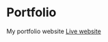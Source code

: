 # Portfolio
My portfolio website [Live website](https://www.facebook.com/photo/?fbid=2931006967138824&set=a.1648562168716650&comment_id=2931907663715421&force_theater=true&notif_id=1615556549327242&notif_t=photo_comment&ref=notif)
